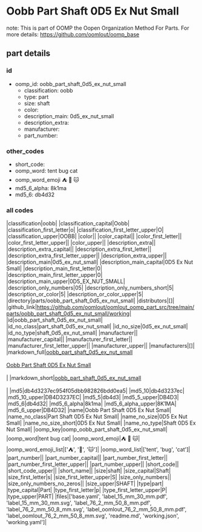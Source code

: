 # Oobb Part Shaft 0D5 Ex Nut Small  

note: This is part of OOMP the Oopen Organization Method For Parts. For more details: https://github.com/oomlout/oomp_base

##  part details





### id
* oomp_id: oobb_part_shaft_0d5_ex_nut_small
  * classification: oobb
  * type: part
  * size: shaft
  * color: 
  * description_main: 0d5_ex_nut_small
  * description_extra: 
  * manufacturer: 
  * part_number: 

### other_codes
* short_code: 
* oomp_word: tent bug cat
* oomp_word_emoji :tent: :bug: :cat:
* md5_6_alpha: 8k1ma
* md5_6: db4d32

### all codes 
|classification|oobb|
|classification_capital|Oobb|
|classification_first_letter|o|
|classification_first_letter_upper|O|
|classification_upper|OOBB|
|color||
|color_capital||
|color_first_letter||
|color_first_letter_upper||
|color_upper||
|description_extra||
|description_extra_capital||
|description_extra_first_letter||
|description_extra_first_letter_upper||
|description_extra_upper||
|description_main|0d5_ex_nut_small|
|description_main_capital|0D5 Ex Nut Small|
|description_main_first_letter|0|
|description_main_first_letter_upper|0|
|description_main_upper|0D5_EX_NUT_SMALL|
|description_only_numbers|05|
|description_only_numbers_short|5|
|description_or_color|5|
|description_or_color_upper|5|
|directory|parts/oobb_part_shaft_0d5_ex_nut_small|
|distributors|[]|
|github_link|https://github.com/oomlout/oomlout_oomp_part_src/tree/main/parts/oobb_part_shaft_0d5_ex_nut_small/working|
|id|oobb_part_shaft_0d5_ex_nut_small|
|id_no_class|part_shaft_0d5_ex_nut_small|
|id_no_size|0d5_ex_nut_small|
|id_no_type|shaft_0d5_ex_nut_small|
|manufacturer||
|manufacturer_capital||
|manufacturer_first_letter||
|manufacturer_first_letter_upper||
|manufacturer_upper||
|manufacturers|[]|
|markdown_full|[oobb_part_shaft_0d5_ex_nut_small](https://github.com/oomlout/oomlout_oomp_part_src/tree/main/parts/oobb_part_shaft_0d5_ex_nut_small/working)<br>[](https://github.com/oomlout/oomlout_oomp_part_src/tree/main/parts/oobb_part_shaft_0d5_ex_nut_small/working)<br>[Oobb Part Shaft 0D5 Ex Nut Small](https://github.com/oomlout/oomlout_oomp_part_src/tree/main/parts/oobb_part_shaft_0d5_ex_nut_small/working)<br><br>|
|markdown_short|[oobb_part_shaft_0d5_ex_nut_small](https://github.com/oomlout/oomlout_oomp_part_src/tree/main/parts/oobb_part_shaft_0d5_ex_nut_small/working)<br><br>|
|md5|db4d3237ec954f05dbb982826bdd0ea5|
|md5_10|db4d3237ec|
|md5_10_upper|DB4D3237EC|
|md5_5|db4d3|
|md5_5_upper|DB4D3|
|md5_6|db4d32|
|md5_6_alpha|8k1ma|
|md5_6_alpha_upper|8K1MA|
|md5_6_upper|DB4D32|
|name|Oobb Part Shaft 0D5 Ex Nut Small|
|name_no_class|Part Shaft 0D5 Ex Nut Small|
|name_no_size|0D5 Ex Nut Small|
|name_no_size_short|0D5 Ex Nut Small|
|name_no_type|Shaft 0D5 Ex Nut Small|
|oomp_key|oomp_oobb_part_shaft_0d5_ex_nut_small|
|oomp_word|tent bug cat|
|oomp_word_emoji|:tent: :bug: :cat:|
|oomp_word_emoji_list|[':tent:', ':bug:', ':cat:']|
|oomp_word_list|['tent', 'bug', 'cat']|
|part_number||
|part_number_capital||
|part_number_first_letter||
|part_number_first_letter_upper||
|part_number_upper||
|short_code||
|short_code_upper||
|short_name||
|size|shaft|
|size_capital|Shaft|
|size_first_letter|s|
|size_first_letter_upper|S|
|size_only_numbers||
|size_only_numbers_no_zeros||
|size_upper|SHAFT|
|type|part|
|type_capital|Part|
|type_first_letter|p|
|type_first_letter_upper|P|
|type_upper|PART|
|files|['base.yaml', 'label_15_mm_30_mm.pdf', 'label_15_mm_30_mm.svg', 'label_76_2_mm_50_8_mm.pdf', 'label_76_2_mm_50_8_mm.svg', 'label_oomlout_76_2_mm_50_8_mm.pdf', 'label_oomlout_76_2_mm_50_8_mm.svg', 'readme.md', 'working.json', 'working.yaml']|
